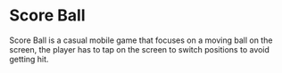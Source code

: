 # Score Ball
 
Score Ball is a casual mobile game that focuses on a moving ball on the screen, the player has to tap on the screen to switch positions to avoid getting hit.
